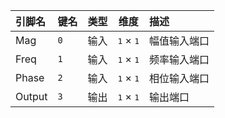 <!--
DO NOT EDIT THIS FILE DIRECTLY.
This file is generated by tools/comp-docs.js.
All changes will be overwritten by regeneration.
-->

<slot class="model-pins">

| 引脚名 | 键名 | 类型 | 维度 | 描述 |
|:------ |:---- |:----:|:----:|:---- |
| Mag | `0` | 输入 | <samp>1</samp> × <samp>1</samp> | 幅值输入端口 |
| Freq | `1` | 输入 | <samp>1</samp> × <samp>1</samp> | 频率输入端口 |
| Phase | `2` | 输入 | <samp>1</samp> × <samp>1</samp> | 相位输入端口 |
| Output | `3` | 输出 | <samp>1</samp> × <samp>1</samp> | 输出端口 |

</slot>
